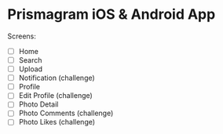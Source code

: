 # Prismagram iOS & Android App

Screens:

- [ ] Home
- [ ] Search
- [ ] Upload
- [ ] Notification (challenge)
- [ ] Profile
- [ ] Edit Profile (challenge)
- [ ] Photo Detail
- [ ] Photo Comments (challenge)
- [ ] Photo Likes (challenge)
